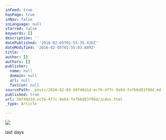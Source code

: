 ```yaml
---
inFeed: true
hasPage: true
inNav: false
inLanguage: null
starred: false
keywords: []
description: ''
datePublished: '2016-02-05T01:55:35.426Z'
dateModified: '2016-02-05T01:55:03.889Z'
title: ''
author: []
authors: []
publisher:
  name: null
  domain: null
  url: null
  favicon: null
sourcePath: _posts/2016-02-05-58f40d1d-ec76-4f7c-8e64-fefb6d83f98d.md
published: true
url: 58f40d1d-ec76-4f7c-8e64-fefb6d83f98d/index.html
_type: Article

---
```

![](https://the-grid-user-content.s3-us-west-2.amazonaws.com/58bcf588-1c28-42f4-9cb2-ef69f1cc218d.JPG)

last days